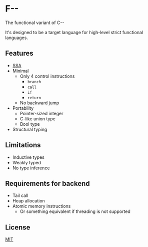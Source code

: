 # F--

The functional variant of C--

It's designed to be a target language for high-level strict functional languages.

## Features

- [SSA](https://en.wikipedia.org/wiki/Static_single_assignment_form)
- Minimal
  - Only 4 control instructions
    - `branch`
    - `call`
    - `if`
    - `return`
  - No backward jump
- Portability
  - Pointer-sized integer
  - C-like union type
  - Bool type
- Structural typing

## Limitations

- Inductive types
- Weakly typed
- No type inference

## Requirements for backend

- Tail call
- Heap allocation
- Atomic memory instructions
  - Or something equivalent if threading is not supported

## License

[MIT](LICENSE)
